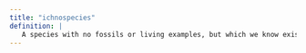 ```yaml
---
title: "ichnospecies"
definition: |
   A species with no fossils or living examples, but which we know existed due to evidence of its work.
---
```

